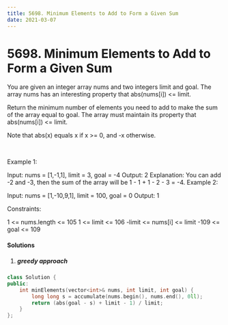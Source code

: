 ```yaml
---
title: 5698. Minimum Elements to Add to Form a Given Sum
date: 2021-03-07
---
```


# 5698. Minimum Elements to Add to Form a Given Sum

You are given an integer array nums and two integers limit and goal. The array nums has an interesting property that abs(nums[i]) <= limit.

Return the minimum number of elements you need to add to make the sum of the array equal to goal. The array must maintain its property that abs(nums[i]) <= limit.

Note that abs(x) equals x if x >= 0, and -x otherwise.

 

Example 1:

Input: nums = [1,-1,1], limit = 3, goal = -4
Output: 2
Explanation: You can add -2 and -3, then the sum of the array will be 1 - 1 + 1 - 2 - 3 = -4.
Example 2:

Input: nums = [1,-10,9,1], limit = 100, goal = 0
Output: 1
 

Constraints:

1 <= nums.length <= 105
1 <= limit <= 106
-limit <= nums[i] <= limit
-109 <= goal <= 109

#### Solutions

1. ##### greedy approach

```c++
class Solution {
public:
    int minElements(vector<int>& nums, int limit, int goal) {
        long long s = accumulate(nums.begin(), nums.end(), 0ll);
        return (abs(goal - s) + limit - 1) / limit;
    }
};
```